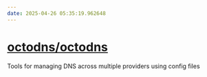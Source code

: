 ```yaml
---
date: 2025-04-26 05:35:19.962648
---
```


# [octodns/octodns](https://github.com/octodns/octodns)

Tools for managing DNS across multiple providers using config files